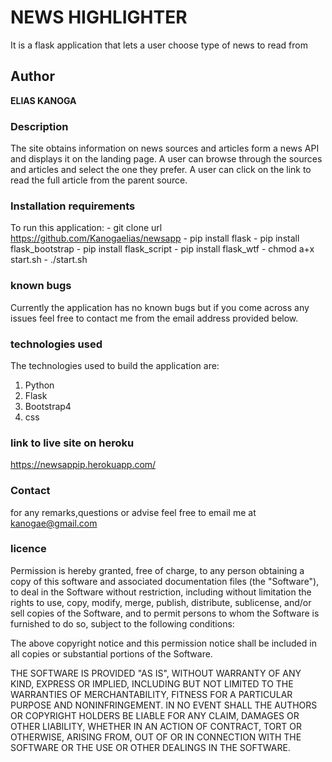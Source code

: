 # NEWS HIGHLIGHTER
It is a flask application that lets a user choose type of news to read from 
## Author
**ELIAS KANOGA**
### Description
The site obtains information on news sources and articles form a news API and displays it on the landing page. A user can browse through the sources and articles and select the one they prefer. A user can click on the link to read the full article from the parent source.
### Installation requirements
To run this application:
               - git clone url https://github.com/Kanogaelias/newsapp
               - pip install flask
               - pip install flask_bootstrap
               - pip install flask_script
               - pip install flask_wtf
               - chmod a+x start.sh
               - ./start.sh

### known bugs
Currently the application has no known bugs but if you come across any issues feel free to contact me from the email address provided below.

### technologies used
The technologies used to build the application are:
1. Python
2. Flask
3. Bootstrap4
4. css
### link to live site on heroku
https://newsappip.herokuapp.com/

### Contact
for any remarks,questions or advise feel free to email me at kanogae@gmail.com
### licence
Permission is hereby granted, free of charge, to any person obtaining a copy of this software and associated documentation files (the "Software"), to deal in the Software without restriction, including without limitation the rights to use, copy, modify, merge, publish, distribute, sublicense, and/or sell copies of the Software, and to permit persons to whom the Software is furnished to do so, subject to the following conditions:

The above copyright notice and this permission notice shall be included in all copies or substantial portions of the Software.

THE SOFTWARE IS PROVIDED "AS IS", WITHOUT WARRANTY OF ANY KIND, EXPRESS OR IMPLIED, INCLUDING BUT NOT LIMITED TO THE WARRANTIES OF MERCHANTABILITY, FITNESS FOR A PARTICULAR PURPOSE AND NONINFRINGEMENT. IN NO EVENT SHALL THE AUTHORS OR COPYRIGHT HOLDERS BE LIABLE FOR ANY CLAIM, DAMAGES OR OTHER LIABILITY, WHETHER IN AN ACTION OF CONTRACT, TORT OR OTHERWISE, ARISING FROM, OUT OF OR IN CONNECTION WITH THE SOFTWARE OR THE USE OR OTHER DEALINGS IN THE SOFTWARE.
